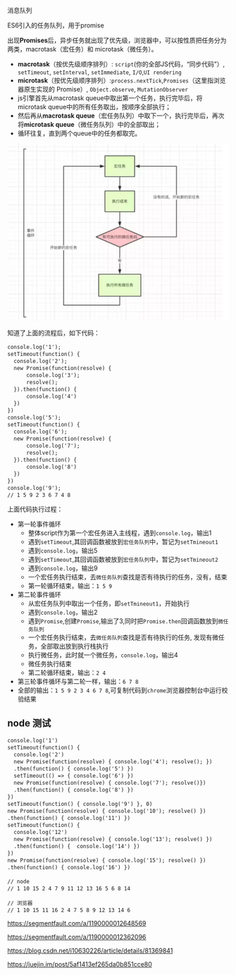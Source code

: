 消息队列

ES6引入的任务队列，用于promise

出现**Promises**后，异步任务就出现了优先级，浏览器中，可以按性质把任务分为两类，macrotask（宏任务）和 microtask（微任务）。

- **macrotask**（按优先级顺序排列）: `script`(你的全部JS代码，“同步代码”）, `setTimeout`, `setInterval`, `setImmediate`, `I/O`,`UI rendering`
- **microtask**（按优先级顺序排列）:`process.nextTick`,`Promises`（这里指浏览器原生实现的 Promise）, `Object.observe`, `MutationObserver`
- js引擎首先从macrotask queue中取出第一个任务，执行完毕后，将microtask queue中的所有任务取出，按顺序全部执行；
- 然后再从**macrotask queue**（宏任务队列）中取下一个，执行完毕后，再次将**microtask queue**（微任务队列）中的全部取出；
- 循环往复，直到两个queue中的任务都取完。

![](./hong.png)

知道了上面的流程后，如下代码：

```
console.log('1');
setTimeout(function() {
  console.log('2');
  new Promise(function(resolve) {
      console.log('3');
      resolve();
  }).then(function() {
      console.log('4')
  })
})
console.log('5');
setTimeout(function() {
  console.log('6');
  new Promise(function(resolve) {
      console.log('7');
      resolve();
  }).then(function() {
      console.log('8')
  })
})
console.log('9');
// 1 5 9 2 3 6 7 4 8
```

上面代码执行过程：

- 第一轮事件循环
  - 整体script作为第一个宏任务进入主线程，遇到`console.log`，输出1
  - 遇到`setTimeout`,其回调函数被放到`宏任务队列`中，暂记为`setTmineout1`
  - 遇到`console.log`，输出5
  - 遇到`setTimeout`,其回调函数被放到`宏任务队列`中，暂记为`setTmineout2`
  - 遇到`console.log`，输出9
  - 一个宏任务执行结束，去`微任务队列`查找是否有待执行的任务，没有，结束
  - 第一轮循环结束，输出：`1 5 9`
- 第二轮事件循环
  - 从宏任务队列中取出一个任务，即`setTmineout1`，开始执行
  - 遇到`console.log`，输出2
  - 遇到`Promise`,创建`Promise`,输出了3,同时把`Promise.then`回调函数放到`微任务队列`
  - 一个宏任务执行结束，去`微任务队列`查找是否有待执行的任务, 发现有微任务，全部取出放到执行栈执行
  - 执行微任务，此时就一个微任务，`console.log`，输出4
  - 微任务执行结束
  - 第二轮循环结束，输出：`2 4`
- 第三轮事件循环与第二轮一样，输出：`6 7 8`
- 全部的输出：`1 5 9 2 3 4 6 7 8`,可复制代码到`chrome`浏览器控制台中运行校验结果



## node 测试



```
console.log('1')
setTimeout(function() {
  console.log('2')
  new Promise(function(resolve) { console.log('4'); resolve(); })
  .then(function() { console.log('5') })
  setTimeout(() => { console.log('6') })
  new Promise(function(resolve) { console.log('7'); resolve()})
  .then(function() { console.log('8') })
})
setTimeout(function() { console.log('9') }, 0)
new Promise(function(resolve) { console.log('10'); resolve() })
.then(function() { console.log('11') })
setTimeout(function() {
  console.log('12')
  new Promise(function(resolve) { console.log('13'); resolve() })
  .then(function() {  console.log('14') })
})
new Promise(function(resolve) { console.log('15'); resolve() })
.then(function() { console.log('16') })

// node
// 1 10 15 2 4 7 9 11 12 13 16 5 6 8 14

// 浏览器
// 1 10 15 11 16 2 4 7 5 8 9 12 13 14 6
```

https://segmentfault.com/a/1190000012648569

https://segmentfault.com/a/1190000012362096



https://blog.csdn.net/i10630226/article/details/81369841

https://juejin.im/post/5af1413ef265da0b851cce80